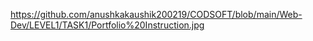 https://github.com/anushkakaushik200219/CODSOFT/blob/main/Web-Dev/LEVEL1/TASK1/Portfolio%20Instruction.jpg
